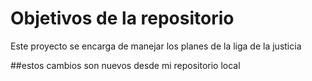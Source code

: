 # Objetivos de la repositorio

Este proyecto se encarga de manejar los planes de la liga de la justicia

##estos cambios son nuevos desde mi repositorio local
